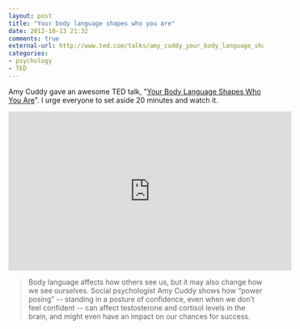 ```yaml
---
layout: post
title: "Your body language shapes who you are"
date: 2012-10-13 21:32
comments: true
external-url: http://www.ted.com/talks/amy_cuddy_your_body_language_shapes_who_you_are.html
categories: 
- psychology
- TED
---
```


Amy Cuddy gave an awesome TED talk, "[Your Body Language Shapes Who You Are][source]". I urge everyone to set aside 20 minutes and watch it.

<iframe src="http://embed.ted.com/talks/amy_cuddy_your_body_language_shapes_who_you_are.html" width="560" height="315" frameborder="0" scrolling="no" webkitAllowFullScreen mozallowfullscreen allowFullScreen></iframe>

> Body language affects how others see us, but it may also change how we see ourselves. Social psychologist Amy Cuddy shows how “power posing” -- standing in a posture of confidence, even when we don’t feel confident -- can affect testosterone and cortisol levels in the brain, and might even have an impact on our chances for success.

[source]: http://www.ted.com/talks/amy_cuddy_your_body_language_shapes_who_you_are.html
